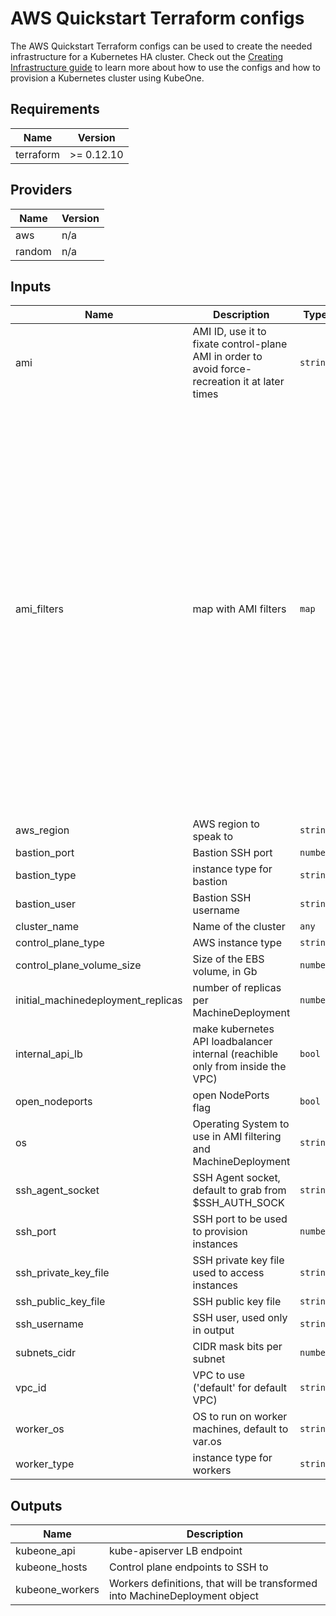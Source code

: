 # AWS Quickstart Terraform configs

The AWS Quickstart Terraform configs can be used to create the needed
infrastructure for a Kubernetes HA cluster. Check out the
[Creating Infrastructure guide][docs-infrastructure] to learn more about how to
use the configs and how to provision a Kubernetes cluster using KubeOne.

[docs-infrastructure]: https://docs.kubermatic.com/kubeone/v1.0/infrastructure/terraform_configs/

## Requirements

| Name | Version |
|------|---------|
| terraform | >= 0.12.10 |

## Providers

| Name | Version |
|------|---------|
| aws | n/a |
| random | n/a |

## Inputs

| Name | Description | Type | Default | Required |
|------|-------------|------|---------|:--------:|
| ami | AMI ID, use it to fixate control-plane AMI in order to avoid force-recreation it at later times | `string` | `""` | no |
| ami\_filters | map with AMI filters | `map` | <pre>{<br>  "centos": {<br>    "image_name": [<br>      "CentOS Linux 7 x86_64 HVM EBS*"<br>    ],<br>    "owners": [<br>      "679593333241"<br>    ]<br>  },<br>  "flatcar": {<br>    "image_name": [<br>      "Flatcar-stable-*-hvm"<br>    ],<br>    "owners": [<br>      "075585003325"<br>    ]<br>  },<br>  "rhel": {<br>    "image_name": [<br>      "RHEL-8*_HVM-*-x86_64-*"<br>    ],<br>    "owners": [<br>      "309956199498"<br>    ]<br>  },<br>  "ubuntu": {<br>    "image_name": [<br>      "ubuntu/images/hvm-ssd/ubuntu-bionic-18.04-amd64-server-*"<br>    ],<br>    "owners": [<br>      "099720109477"<br>    ]<br>  }<br>}</pre> | no |
| aws\_region | AWS region to speak to | `string` | `"eu-west-3"` | no |
| bastion\_port | Bastion SSH port | `number` | `22` | no |
| bastion\_type | instance type for bastion | `string` | `"t3.nano"` | no |
| bastion\_user | Bastion SSH username | `string` | `"ubuntu"` | no |
| cluster\_name | Name of the cluster | `any` | n/a | yes |
| control\_plane\_type | AWS instance type | `string` | `"t3.medium"` | no |
| control\_plane\_volume\_size | Size of the EBS volume, in Gb | `number` | `100` | no |
| initial\_machinedeployment\_replicas | number of replicas per MachineDeployment | `number` | `1` | no |
| internal\_api\_lb | make kubernetes API loadbalancer internal (reachible only from inside the VPC) | `bool` | `false` | no |
| open\_nodeports | open NodePorts flag | `bool` | `false` | no |
| os | Operating System to use in AMI filtering and MachineDeployment | `string` | `"ubuntu"` | no |
| ssh\_agent\_socket | SSH Agent socket, default to grab from $SSH\_AUTH\_SOCK | `string` | `"env:SSH_AUTH_SOCK"` | no |
| ssh\_port | SSH port to be used to provision instances | `number` | `22` | no |
| ssh\_private\_key\_file | SSH private key file used to access instances | `string` | `""` | no |
| ssh\_public\_key\_file | SSH public key file | `string` | `"~/.ssh/id_rsa.pub"` | no |
| ssh\_username | SSH user, used only in output | `string` | `"ubuntu"` | no |
| subnets\_cidr | CIDR mask bits per subnet | `number` | `24` | no |
| vpc\_id | VPC to use ('default' for default VPC) | `string` | `"default"` | no |
| worker\_os | OS to run on worker machines, default to var.os | `string` | `""` | no |
| worker\_type | instance type for workers | `string` | `"t3.medium"` | no |

## Outputs

| Name | Description |
|------|-------------|
| kubeone\_api | kube-apiserver LB endpoint |
| kubeone\_hosts | Control plane endpoints to SSH to |
| kubeone\_workers | Workers definitions, that will be transformed into MachineDeployment object |

